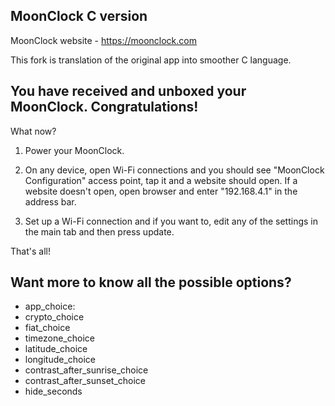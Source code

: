 ## MoonClock C version

MoonClock website - https://moonclock.com

This fork is translation of the original app into smoother C language.

## You have received and unboxed your MoonClock. Congratulations!

What now?

1. Power your MoonClock.

2. On any device, open Wi-Fi connections and you should see "MoonClock Configuration" access point, tap it and a website should open. If a website doesn't open, open browser and enter "192.168.4.1" in the address bar.

3. Set up a Wi-Fi connection and if you want to, edit any of the settings in the main tab and then press update.

That's all!


## Want more to know all the possible options?

* app_choice:
* crypto_choice 
* fiat_choice 
* timezone_choice
* latitude_choice
* longitude_choice
* contrast_after_sunrise_choice 
* contrast_after_sunset_choice
* hide_seconds 


